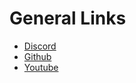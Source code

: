 # General Links

* [Discord](https://discord.com/channels/669268347736686612/744845986743975976)
* [Github](https://github.com/interNFT)
* [Youtube](https://www.youtube.com/channel/UCEmFhwNH8AiHR8dNSZ9fB0w)